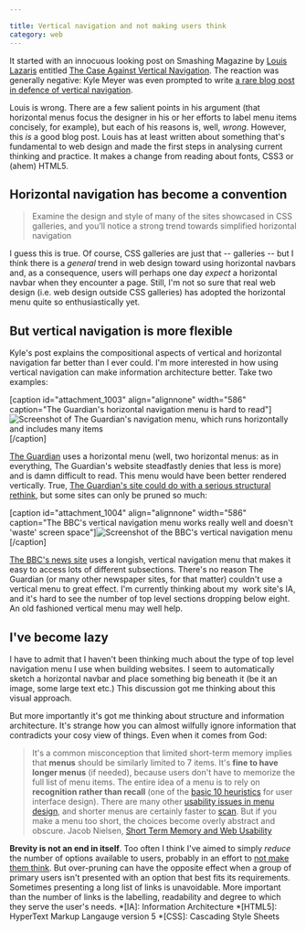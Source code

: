 ```yaml
---

title: Vertical navigation and not making users think
category: web
---
```


It started with an innocuous looking post on Smashing Magazine by [Louis Lazaris](https://www.smashingmagazine.com/author/louis-lazaris/) entitled [The Case Against Vertical Navigation](https://www.smashingmagazine.com/2010/01/11/the-case-against-vertical-navigation/). The reaction was generally negative: Kyle Meyer was even prompted to write [a rare blog post in defence of vertical navigation](https://astheria.com/design/in-defense-of-vertical-navigation).

Louis is wrong. There are a few salient points in his argument (that horizontal menus focus the designer in his or her efforts to label menu items concisely, for example), but each of his reasons is, well, _wrong_. However, this _is_ a good blog post. Louis has at least written about something that's fundamental to web design and made the first steps in analysing current thinking and practice. It makes a change from reading about fonts, CSS3 or (ahem) HTML5.


## Horizontal navigation has become a convention

> Examine the design and style of many of the sites showcased in CSS galleries, and you’ll notice a strong trend towards simplified horizontal navigation


I guess this is true. Of course, CSS galleries are just that -- galleries -- but I think there is a _general_ trend in web design toward using horizontal navbars and, as a consequence, users will perhaps one day _expect_ a horizontal navbar when they encounter a page. Still, I'm not so sure that real web design (i.e. web design outside CSS galleries) has adopted the horizontal menu quite so enthusiastically yet.


## But vertical navigation is more flexible


Kyle's post explains the compositional aspects of vertical and horizontal navigation far better than I ever could. I'm more interested in how using vertical navigation can make information architecture better. Take two examples:

[caption id="attachment_1003" align="alignnone" width="586" caption="The Guardian's horizontal navigation menu is hard to read"]![Screenshot of The Guardian's navigation menu, which runs horizontally and includes many items](https://leonpaternoster.com/wp-content/uploads/2010/01/guardian_horiz.jpg)[/caption]

[The Guardian](https://guardian.co.uk) uses a horizontal menu (well, two horizontal menus: as in everything, The Guardian's website steadfastly denies that less is more) and is damn difficult to read. This menu would have been better rendered vertically. True, [The Guardian's site could do with a serious structural rethink](https://leonpaternoster.com/2008/09/simplifying-the-guardians-header/), but some sites can only be pruned so much:

[caption id="attachment_1004" align="alignnone" width="586" caption="The BBC's vertical navigation menu works really well and doesn't 'waste' screen space"]![Screenshot of the BBC's vertical navigation menu](https://leonpaternoster.com/wp-content/uploads/2010/01/bbc_vertical.jpg)[/caption]

[The BBC's news site](https://news.bbc.co.uk) uses a longish, vertical navigation menu that makes it easy to access lots of different subsections. There's no reason The Guardian (or many other newspaper sites, for that matter) couldn't use a vertical menu to great effect. I'm currently thinking about my  work site's IA, and it's hard to see the number of top level sections dropping below eight. An old fashioned vertical menu may well help.


## I've become lazy


I have to admit that I haven't been thinking much about the type of top level navigation menu I use when building websites. I seem to automatically sketch a horizontal navbar and place something big beneath it (be it an image, some large text etc.) This discussion got me thinking about this visual approach.

But more importantly it's got me thinking about structure and information architecture. It's strange how you can almost wilfully ignore information that contradicts your cosy view of things. Even when it comes from God:


> It's a common misconception that limited short-term memory implies that **menus** should be similarly limited to 7 items. It's **fine to have longer menus** (if needed), because users don't have to memorize the full list of menu items. The entire idea of a menu is to rely on **recognition rather than recall** (one of the [basic 10 heuristics](https://www.useit.com/papers/heuristic/heuristic_list.html) for user interface design). There are many other [usability issues in menu design](https://www.nngroup.com/events/tutorials/info_arch_2.html), and shorter menus are certainly faster to [scan](https://www.useit.com/alertbox/navigation-menu-alignment.html). But if you make a menu too short, the choices become overly abstract and obscure. Jacob Nielsen, [Short Term Memory and Web Usability](https://www.useit.com/alertbox/short-term-memory.html)


**Brevity is not an end in itself**. Too often I think I've aimed to simply _reduce_ the number of options available to users, probably in an effort to [not make them think](https://www.sensible.com/). But over-pruning can have the opposite effect when a group of primary users isn't presented with an option that best fits its requirements. Sometimes presenting a long list of links is unavoidable. More important than the number of links is the labelling, readability and degree to which they serve the user's needs.
  *[IA]: Information Architecture
  *[HTML5]: HyperText Markup Langauge version 5
  *[CSS]: Cascading Style Sheets
